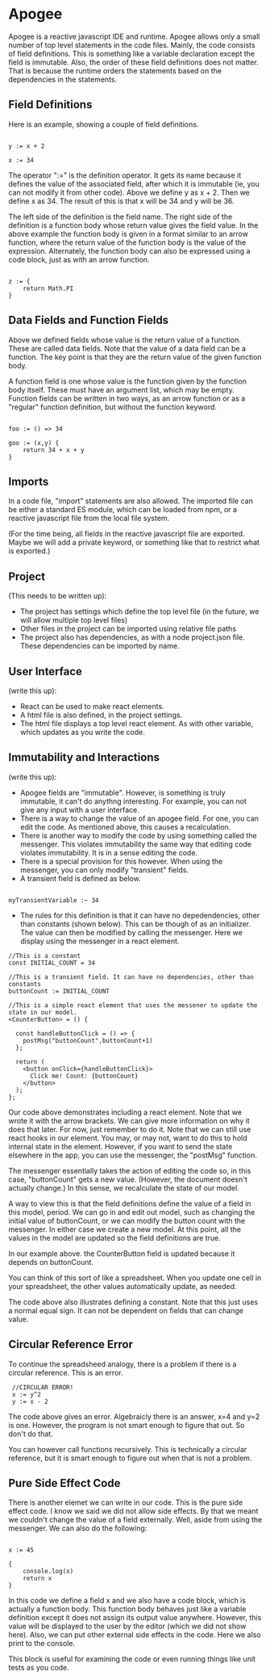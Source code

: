 # Apogee

Apogee is a reactive javascript IDE and runtime. Apogee allows only a small number of top level statements
in the code files. Mainly, the code consists of field definitions. This is something like a
variable declaration except the field is immutable. Also, the order of these field definitions does
not matter. That is because the runtime orders the statements based on the dependencies in the statements.

## Field Definitions

Here is an example, showing a couple of field definitions.

```

y := x + 2

x := 34

```

The operator ":=" is the definition operator. It gets its name because it defines the value of the associated field,
after which it is immutable (ie, you can not modify it from other code). Above we define y as x + 2. Then we define
x as 34. The result of this is that x will be 34 and y will be 36.

The left side of the definition is the field name. The right side of the definition is a function body whose return
value gives the field value. In the above example the function body is given in a format similar to an arrow function,
where the return value of the function body is the value of the expression. Alternately, the function body can also be
expressed using a code block, just as with an arrow function.

```

z := {
    return Math.PI
}

```

## Data Fields and Function Fields

Above we defined fields whose value is the return value of a function. These are called data fields. Note that the value 
of a data field can be a function. The key point is that they are the return value of the given function body.

A function field is one whose value is the function given by the function body itself. These must have an argument list, which
may be empty. Function fields can be written in two ways, as an arrow function or as a "regular" function definition, but without
the function keyword.

```

foo := () => 34

goo := (x,y) {
    return 34 + x + y
}

```

## Imports

In a code file, "import" statements are also allowed. The imported file can be either a standard ES module, which can be loaded 
from npm, or a reactive javascript file from the local file system.

(For the time being, all fields in the reactive javascript file are exported. Maybe we will add a private keyword, or something 
like that to restrict what is exported.)

## Project

(This needs to be written up): 
- The project has settings which define the top level file (in the future, we will allow multiple top level files)
- Other files in the project can be imported using relative file paths
- The project also has dependencies, as with a node project.json file. These dependencies can be imported by name.

## User Interface

(write this up):
- React can be used to make react elements.
- A html file is also defined, in the project settings.
- The html file displays a top level react element. As with other variable, which updates as you write the code.

## Immutability and Interactions

(write this up):
- Apogee fields are "immutable". However, is something is truly immutable, it can't do anythng interesting. For example,
 you can not give any input with a user interface.
- There is a way to change the value of an apogee field. For one, you can edit the code. As mentioned above, this causes
a recalculation.
- There is another way to modify the code by using something called the messenger. This violates immutability the same
way that editing code violates immutability. It is in a sense editing the code.
- There is a special provision for this however. When using the messenger, you can only modify "transient" fields.
- A transient field is defined as below.

```

myTransientVariable :~ 34

```

- The rules for this definition is that it can have no depedendencies, other than constants (shown below). This can be though
of as an initializer. The value can then be modified by calling the messenger. Here we display using the messenger in a 
react element.

```
//This is a constant
const INITIAL_COUNT = 34

//This is a transient field. It can have no dependencies, other than constants
buttonCount := INITIAL_COUNT

//This is a simple react element that uses the messener to update the state in our model.
<CounterButton> = () {

  const handleButtonClick = () => {
    postMsg("buttonCount",buttonCount+1)
  };

  return (
    <button onClick={handleButtonClick}>
      Click me! Count: {buttonCount}
    </button>
  );
};

```

Our code above demonstrates including a react element. Note that we wrote it with the arrow brackets. We can give more
information on why it does that later. For now, just remember to do it. Note that we can still use react hooks in our
element. You may, or may not, want to do this to hold internal state in the element. However, if you want to send the 
state elsewhere in the app, you can use the messenger, the "postMsg" function.

The messenger essentially takes the action of editing the code so, in this case, "buttonCount" gets a new value. (However,
the document doesn't actually change.) In this sense, we recalculate the state of our model.

A way to view this is that the field definitions define the value of a field in this model, period. We can go in and edit
out model, such as changing the initial value of buttonCount, or we can modify the button count with the messenger. In either
case we create a new model. At this point, all the values in the model are updated so the field definitions are true.

In our example above. the CounterButton field is updated because it depends on buttonCount.

You can think of this sort of like a spreadsheet. When you update one cell in your spreadsheet, the other values automatically 
update, as needed.

The code above also illustrates defining a constant. Note that this just uses a normal equal sign. It can not be dependent on
fields that can change value.

## Circular Reference Error

To continue the spreadsheed analogy, there is a problem if there is a circular reference. This is an error.

```
 //CIRCULAR ERROR!
 x := y^2
 y := x - 2

 ```

 The code above gives an error. Algebraicly there is an answer, x=4 and y=2 is one. However, the program is not smart enough to 
 figure that out. So don't do that.

 You can however call functions recursively. This is technically a circular reference, but it is smart enough to figure out when
 that is not a problem.

 ## Pure Side Effect Code

There is another elemet we can write in our code. This is the pure side effect code. I know we said we did not allow side effects.
By that we meant we couldn't change the value of a field externally. Well, aside from using the messenger. We can also do the 
following:

```

x := 45

{
    console.log(x)
    return x
}

```

In this code we define a field x and we also have a code block, which is actually a function body. This function body behaves just like 
a variable definition except it does not assign its output value anywhere. However, this value will be displayed to the user by the
editor (which we did not show here). Also, we can put other external side effects in the code. Here we also print to the console.

This block is useful for examining the code or even running things like unit tests as you code.




